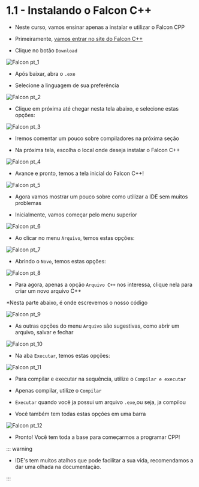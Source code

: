 # 1.1 - Instalando o Falcon C++

- Neste curso, vamos ensinar apenas a instalar e utilizar o Falcon CPP

- Primeiramente, <a href="https://sourceforge.net/projects/falconcpp" target="_blank" rel="noreferrer">vamos entrar no site do Falcon C++</a>

- Clique no botão `Download`

![Falcon pt_1](../.vuepress/assets/falcon_pt1.png)

- Após baixar, abra o `.exe`

- Selecione a linguagem de sua preferência

![Falcon pt_2](../.vuepress/assets/falcon_pt2.png)

- Clique em próxima até chegar nesta tela abaixo, e selecione estas opções:

![Falcon pt_3](../.vuepress/assets/falcon_pt3.png)

- Iremos comentar um pouco sobre compiladores na próxima seção

- Na próxima tela, escolha o local onde deseja instalar o Falcon C++

![Falcon pt_4](../.vuepress/assets/falcon_pt4.png)

- Avance e pronto, temos a tela inicial do Falcon C++!

![Falcon pt_5](../.vuepress/assets/falcon_pt5.png)

- Agora vamos mostrar um pouco sobre como utilizar a IDE sem muitos problemas

- Inicialmente, vamos começar pelo menu superior

![Falcon pt_6](../.vuepress/assets/falcon_pt6.png)

- Ao clicar no menu `Arquivo`, temos estas opções:

![Falcon pt_7](../.vuepress/assets/falcon_pt7.png)

- Abrindo o `Novo`, temos estas opções:

![Falcon pt_8](../.vuepress/assets/falcon_pt8.png)

- Para agora, apenas a opção `Arquivo C++` nos interessa, clique nela para criar um novo arquivo C++

\*Nesta parte abaixo, é onde escrevemos o nosso código

![Falcon pt_9](../.vuepress/assets/falcon_pt9.png)

- As outras opções do menu `Arquivo` são sugestivas, como abrir um arquivo, salvar e fechar

![Falcon pt_10](../.vuepress/assets/falcon_pt10.png)

- Na aba `Executar`, temos estas opções:

![Falcon pt_11](../.vuepress/assets/falcon_pt11.png)

- Para compilar e executar na sequência, utilize o `Compilar e executar`

- Apenas compilar, utilize o `Compilar`

- `Executar` quando você ja possui um arquivo `.exe`,ou seja, ja compilou

* Você também tem todas estas opções em uma barra

![Falcon pt_12](../.vuepress/assets/falcon_pt12.png)

- Pronto! Você tem toda a base para começarmos a programar CPP!

::: warning

- IDE's tem muitos atalhos que pode facilitar a sua vida, recomendamos a dar uma olhada na documentação.

:::
